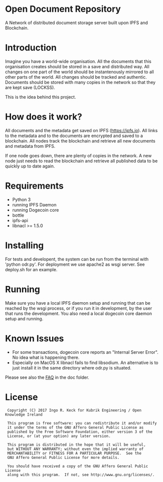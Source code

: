 # Open Document Repository

A Network of distributed document storage server built upon IPFS and Blockchain.

# Introduction

Imagine you have a world-wide organisation. All the documents that this organisation creates 
should be stored in a save and distributed way. All changes on one part of the world should be instantenously 
mirrored to all other parts of the world. All changes should be tracked and authentic. Documents 
should be stored with many copies in the network so that they are kept save (LOCKSS).

This is the idea behind this project.

# How does it work?

All documents and the metadata get saved on IPFS (https://ipfs.io). All links to the metadata and to the documents
are encrypted and saved to a blockchain. All nodes track the blockchain and retrieve all new documents and metadata
from IPFS.

If one node goes down, there are plenty of copies in the network. A new node just needs to read the blockchain and retrieve all
published data to be quickly up to date again.

# Requirements

* Python 3
* running IPFS Daemon
* running Dogecoin core
* bottle
* ipfs-api
* libnacl >= 1.5.0

# Installing

For tests and developent, the system can be run from the terminal with 'python odr.py'. 
For deployment we use apache2 as wsgi server. See deploy.sh for an example.

# Running

Make sure you have a local IPFS daemon setup and running that can be reached 
by the wsgi process, or if you run it in development, by the user that runs the development.
You also need a local dogecoin core daemon setup and running. 


# Known Issues

* For some transactions, dogecoin core reports an "Internal Server Error". 
No idea what is happening there.
* Especially on MacOS X  libnacl fails to find libsodium. An alternative is
to just install it in the same directory where odr.py is situated.

Please see also the [FAQ](https://github.com/kubrik-engineering/opendocumentrepository/blob/master/doc/faq.md) in the doc folder.

# License

     Copyright (C) 2017 Ingo R. Keck for Kubrik Engineering / Open Knowledge Ireland

     This program is free software: you can redistribute it and/or modify
     it under the terms of the GNU Affero General Public License as
     published by the Free Software Foundation, either version 3 of the
     License, or (at your option) any later version.

     This program is distributed in the hope that it will be useful,
     but WITHOUT ANY WARRANTY; without even the implied warranty of
     MERCHANTABILITY or FITNESS FOR A PARTICULAR PURPOSE.  See the
     GNU Affero General Public License for more details.

     You should have received a copy of the GNU Affero General Public License
     along with this program.  If not, see http://www.gnu.org/licenses/.

